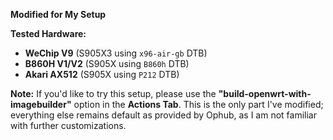**Modified for My Setup**

**Tested Hardware:**
- **WeChip V9** (S905X3 using `x96-air-gb` DTB)
- **B860H V1/V2** (S905X using `B860h` DTB)
- **Akari AX512** (S905X using `P212` DTB)

**Note:** If you'd like to try this setup, please use the **"build-openwrt-with-imagebuilder"** option in the **Actions Tab**. This is the only part I've modified; everything else remains default as provided by Ophub, as I am not familiar with further customizations.
